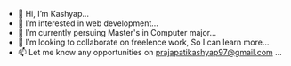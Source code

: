 - 👋 Hi, I’m Kashyap...
- 👀 I’m interested in web development...
- 🌱 I’m currently persuing Master's in Computer major...
- 💞️ I’m looking to collaborate on freelence work, So I can learn more...
- 📫 Let me know any opportunities on prajapatikashyap97@gmail.com ...

<!---
krish4uu/krish4uu is a ✨ special ✨ repository because its `README.md` (this file) appears on your GitHub profile.
You can click the Preview link to take a look at your changes.
--->
